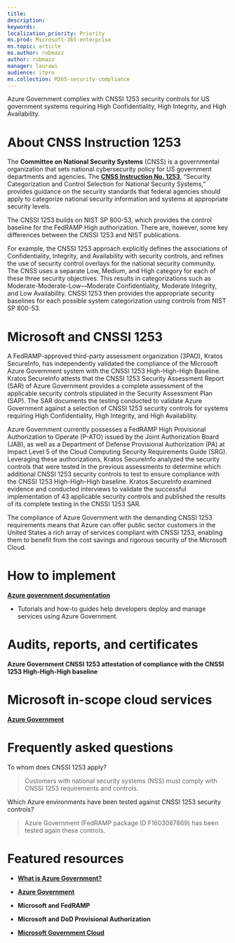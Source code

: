 ```yaml
---
title: 
description: 
keywords: 
localization_priority: Priority
ms.prod: Microsoft-365-enterprise
ms.topic: article
ms.author: robmazz
author: robmazz
manager: laurawi
audience: itpro
ms.collection: M365-security-compliance
---
```


Azure Government complies with CNSSI 1253 security controls for US government systems requiring High Confidentiality, High Integrity, and High Availability.

# About CNSS Instruction 1253

The **Committee on National Security Systems** (CNSS) is a governmental organization that sets national cybersecurity policy for US government departments and agencies. The [**CNSS Instruction No. 1253**](https://www.dss.mil/Portals/69/documents/io/rmf/CNSSI_No1253.pdf), “Security Categorization and Control Selection for National Security Systems,” provides guidance on the security standards that federal agencies should apply to categorize national security information and systems at appropriate security levels.  
  
The CNSSI 1253 builds on NIST SP 800-53, which provides the control baseline for the FedRAMP High authorization. There are, however, some key differences between the CNSSI 1253 and NIST publications.  
  
For example, the CNSSI 1253 approach explicitly defines the associations of Confidentiality, Integrity, and Availability with security controls, and refines the use of security control overlays for the national security community. The CNSS uses a separate Low, Medium, and High category for each of these three security objectives. This results in categorizations such as Moderate-Moderate-Low—Moderate Confidentiality, Moderate Integrity, and Low Availability. CNSSI 1253 then provides the appropriate security baselines for each possible system categorization using controls from NIST SP 800-53.

# Microsoft and CNSSI 1253

A FedRAMP-approved third-party assessment organization (3PAO), Kratos SecureInfo, has independently validated the compliance of the Microsoft Azure Government system with the CNSSI 1253 High-High-High Baseline. Kratos SecureInfo attests that the CNSSI 1253 Security Assessment Report (SAR) of Azure Government provides a complete assessment of the applicable security controls stipulated in the Security Assessment Plan (SAP). The SAR documents the testing conducted to validate Azure Government against a selection of CNSSI 1253 security controls for systems requiring High Confidentiality, High Integrity, and High Availability.  
  
Azure Government currently possesses a FedRAMP High Provisional Authorization to Operate (P-ATO) issued by the Joint Authorization Board (JAB), as well as a Department of Defense Provisional Authorization (PA) at Impact Level 5 of the Cloud Computing Security Requirements Guide (SRG). Leveraging these authorizations, Kratos SecureInfo analyzed the security controls that were tested in the previous assessments to determine which additional CNSSI 1253 security controls to test to ensure compliance with the CNSSI 1253 High-High-High baseline. Kratos SecureInfo examined evidence and conducted interviews to validate the successful implementation of 43 applicable security controls and published the results of its complete testing in the CNSSI 1253 SAR.  
  
The compliance of Azure Government with the demanding CNSSI 1253 requirements means that Azure can offer public sector customers in the United States a rich array of services compliant with CNSSI 1253, enabling them to benefit from the cost savings and rigorous security of the Microsoft Cloud.

# How to implement

[**Azure government documentation**](https://docs.microsoft.com/en-us/azure/azure-government/)

  - Tutorials and how-to guides help developers deploy and manage services using Azure Government.

# Audits, reports, and certificates

**Azure Government CNSSI 1253 attestation of compliance with the CNSSI 1253 High-High-High baseline**

# Microsoft in-scope cloud services

[**Azure Government**](https://aka.ms/AzureCompliance)

# Frequently asked questions

To whom does CNSSI 1253 apply?

> Customers with national security systems (NSS) must comply with CNSSI 1253 requirements and controls.

Which Azure environments have been tested against CNSSI 1253 security controls?

> Azure Government (FedRAMP package ID F1603087869) has been tested again these controls.

# Featured resources

  - [**What is Azure Government?**](https://docs.microsoft.com/en-us/azure/azure-government/documentation-government-welcome)

  - [**Azure Government**](https://aka.ms/Azure-Government)

  - **Microsoft and FedRAMP**

  - **Microsoft and DoD Provisional Authorization**

  - [**Microsoft Government Cloud**](https://www.microsoft.com/en-us/enterprise/government)
